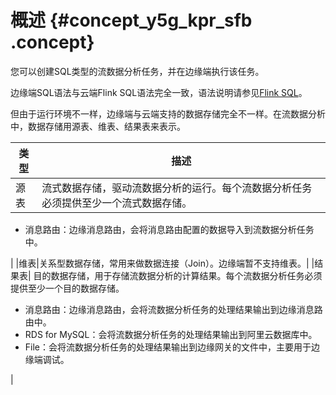 # 概述 {#concept_y5g_kpr_sfb .concept}

您可以创建SQL类型的流数据分析任务，并在边缘端执行该任务。

边缘端SQL语法与云端Flink SQL语法完全一致，语法说明请参见[Flink SQL](https://help.aliyun.com/document_detail/62500.html?spm=a2c4g.11186623.6.617.675d5920pGVp4s)。

但由于运行环境不一样，边缘端与云端支持的数据存储完全不一样。在流数据分析中，数据存储用源表、维表、结果表来表示。

|类型|描述|
|--|--|
|源表| 流式数据存储，驱动流数据分析的运行。每个流数据分析任务必须提供至少一个流式数据存储。

 -   消息路由：边缘消息路由，会将消息路由配置的数据导入到流数据分析任务中。

 |
|维表|关系型数据存储，常用来做数据连接（Join）。边缘端暂不支持维表。|
|结果表| 目的数据存储，用于存储流数据分析的计算结果。每个流数据分析任务必须提供至少一个目的数据存储。

 -   消息路由：边缘消息路由，会将流数据分析任务的处理结果输出到边缘消息路由中。
-   RDS for MySQL：会将流数据分析任务的处理结果输出到阿里云数据库中。
-   File：会将流数据分析任务的处理结果输出到边缘网关的文件中，主要用于边缘端调试。

 |

